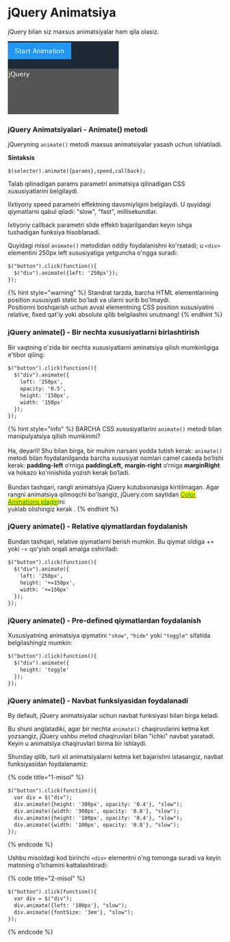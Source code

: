 # jQuery Animatsiya

jQuery bilan siz maxsus animatsiyalar ham qila olasiz.

![](<../../.gitbook/assets/image (287).png>)

### jQuery Animatsiyalari - Animate() metodi <a href="#jquery-animatsiyalari-animate-metodi" id="jquery-animatsiyalari-animate-metodi"></a>

jQueryning `animate()` metodi maxsus animatsiyalar yasash uchun ishlatiladi.

**Sintaksis**

```
$(selector).animate({params},speed,callback);
```

Talab qilinadigan params parametri animatsiya qilinadigan CSS xususiyatlarini belgilaydi.

IIxtiyoriy speed parametri effektning davomiyligini belgilaydi. U quyidagi qiymatlarni qabul qiladi: "slow", "fast", millisekundlar.

Ixtiyoriy callback parametri slide effekti bajarilgandan keyin ishga tushadigan funksiya hisoblanadi.

Quyidagi misol `animate()` metodidan oddiy foydalanishni ko'rsatadi; u `<div>` elementini 250px left xususiyatiga yetguncha o'ngga suradi:

```
$("button").click(function(){
  $("div").animate({left: '250px'});
}); 
```

{% hint style="warning" %}
Standrat tarzda, barcha HTML elementlarining position xususiyati static bo'ladi va ularni surib bo'lmaydi.\
Positionni boshqarish uchun avval elementning CSS position xususiyatini relative, fixed qat'iy yoki absolute qilib belgilashni unutmang!
{% endhint %}

### jQuery animate() - Bir nechta xususiyatlarni birlashtirish

Bir vaqtning o'zida bir nechta xususiyatlarni aminatsiya qilish mumkinligiga e'tibor qiling:

```
$("button").click(function(){
  $("div").animate({
    left: '250px',
    opacity: '0.5',
    height: '150px',
    width: '150px'
  });
});
```

{% hint style="info" %}
BARCHA CSS xususiyatlarini `animate()` metodi bilan manipulyatsiya qilish mumkinmi?\
\
Ha, deyarli! Shu bilan birga, bir muhim narsani yodda tutish kerak: `animate()` metodi bilan foydalanilganda barcha xususiyat nomlari camel caseda bo‘lishi kerak: **padding-left** o‘rniga **paddingLeft,** **margin-right** o‘rniga **marginRight** va hokazo ko'rinishida yozish kerak bo‘ladi.\
\
Bundan tashqari, rangli animatsiya jQuery kutubxonasiga kiritilmagan. Agar rangni animatsiya qilmoqchi bo'lsangiz, jQuery.com saytidan [<mark style="color:green;">Color Animations plagin</mark>](http://plugins.jquery.com/)ini\
yuklab olishingiz kerak .
{% endhint %}

### jQuery animate() - Relative qiymatlardan foydalanish

Bundan tashqari, relative qiymatlarni berish mumkin. Bu qiymat oldiga += yoki -= qo'yish orqali amalga oshiriladi:

```
$("button").click(function(){
  $("div").animate({
    left: '250px',
    height: '+=150px',
    width: '+=150px'
  });
}); 
```

### jQuery animate() - Pre-defined qiymatlardan foydalanish

Xususiyatning animatsiya qiymatini `"show"`, `"hide"` yoki `"toggle"` sifatida belgilashingiz mumkin:

```
$("button").click(function(){
  $("div").animate({
    height: 'toggle'
  });
}); 
```

### jQuery animate() - Navbat funksiyasidan foydalanadi

By default, jQuery animatsiyalar uchun navbat funksiyasi bilan birga keladi.

Bu shuni anglatadiki, agar bir nechta `animate()` chaqiruvlarini ketma ket yozsangiz, jQuery ushbu metod chaqiruvlari bilan "ichki" navbat yaratadi. Keyin u animatsiya chaqiruvlari birma bir ishlaydi.

Shunday qilib, turli xil animatsiyalarni ketma ket bajarishni istasangiz, navbat funksiyasidan foydalanamiz:

{% code title="1-misol" %}
```
$("button").click(function(){
  var div = $("div");
  div.animate({height: '300px', opacity: '0.4'}, "slow");
  div.animate({width: '300px', opacity: '0.8'}, "slow");
  div.animate({height: '100px', opacity: '0.4'}, "slow");
  div.animate({width: '100px', opacity: '0.8'}, "slow");
}); 
```
{% endcode %}

Ushbu misoldagi kod birinchi `<div>` elementni o'ng tomonga suradi va keyin matnning o'lchamini kattalashtiradi:

{% code title="2-misol" %}
```
$("button").click(function(){
  var div = $("div");
  div.animate({left: '100px'}, "slow");
  div.animate({fontSize: '3em'}, "slow");
});
```
{% endcode %}
